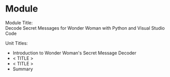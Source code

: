 # Module

Module Title:  
Decode Secret Messages for Wonder Woman with Python and Visual Studio Code

Unit Titles:  
- Introduction to Wonder Woman's Secret Message Decoder
- < TITLE >
- < TITLE >
- Summary